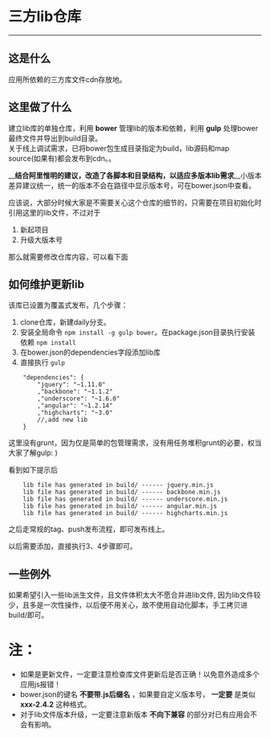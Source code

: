 # 三方lib仓库
-----
## 这是什么

应用所依赖的三方库文件cdn存放地。


## 这里做了什么

建立lib库的单独仓库，利用 __bower__ 管理lib的版本和依赖，利用 __gulp__ 处理bower最终文件并导出到build目录。     
关于线上调试需求，已将bower包生成目录指定为build，lib源码和map source(如果有)都会发布到cdn。。    


__**结合阿里惟明的建议，改造了各脚本和目录结构，以适应多版本lib需求**__小版本差异建议统一，统一的版本不会在路径中显示版本号，可在bower.json中查看。


应该说，大部分时候大家是不需要关心这个仓库的细节的，只需要在项目初始化时引用这里的lib文件，不过对于

1. 新起项目
2. 升级大版本号

那么就需要修改仓库内容，可以看下面

## 如何维护更新lib

该库已设置为覆盖式发布，几个步骤：

1. clone仓库，新建daily分支。
2. 安装全局命令 `npm install -g gulp bower`。在package.json目录执行安装依赖 `npm install` 
3. 在bower.json的dependencies字段添加lib库
4. 直接执行 `gulp`

```
    "dependencies": {
        "jquery": "~1.11.0"
        ,"backbone": "~1.1.2"
        ,"underscore": "~1.6.0"
        ,"angular": "~1.2.14"
        ,"highcharts": "~3.0"
        //,add new lib
    }
```

这里没有grunt，因为仅是简单的包管理需求，没有用任务堆积grunt的必要，权当大家了解gulp: )

看到如下提示后

```
    lib file has generated in build/ ------ jquery.min.js
    lib file has generated in build/ ------ backbone.min.js
    lib file has generated in build/ ------ underscore.min.js
    lib file has generated in build/ ------ angular.min.js
    lib file has generated in build/ ------ highcharts.min.js
```

之后走常规的tag、push发布流程，即可发布线上。

以后需要添加，直接执行3、4步骤即可。

## 一些例外

如果希望引入一些lib派生文件，且文件体积太大不愿合并进lib文件,
因为lib文件较少，且多是一次性操作，以后便不用关心，故不使用自动化脚本，手工拷贝进build/即可。


# 注：

* 如果是更新文件，一定要注意检查库文件更新后是否正确！以免意外造成多个应用js报错！
* bower.json的键名  __不要带.js后缀名__ ，如果要自定义版本号， __一定要__ 是类似 __xxx-2.4.2__ 这种格式。
* 对于lib文件版本升级，一定要注意新版本 __不向下兼容__ 的部分对已有应用会不会有影响。

<br><br>



